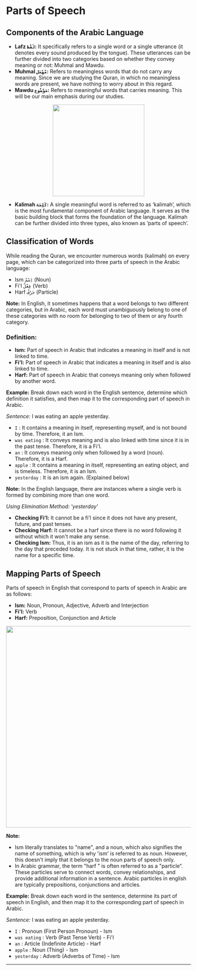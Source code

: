# Parts of Speech

## Components of the Arabic Language
- **Lafz `لَفْظ`:** It specifically refers to a single word or a single utterance (it denotes every sound produced by the tongue). These utterances can be further divided into two categories based on whether they convey meaning or not: Muhmal and Mawdu.
- **Muhmal `مُهْمَل`:** Refers to meaningless words that do not carry any meaning. Since we are studying the Quran, in which no meaningless words are present, we have nothing to worry about in this regard.
- **Mawdu `مَوْضُوع`:** Refers to meaningful words that carries meaning. This will be our main emphasis during our studies.

<p align="center">
  <img src="https://github.com/mdfnam/QnA/assets/156814846/21c0099f-3c9b-49b6-b648-dcb5fe6b12df" width="250">
</p>

- **Kalimah `كَلِمَة`:** A single meaningful word is referred to as ‘kalimah’, which is the most fundamental component of Arabic language. It serves as the basic building block that forms the foundation of the language. Kalimah can be further divided into three types, also known as ‘parts of speech’.

## Classification of Words
While reading the Quran, we encounter numerous words (kalimah) on every page, which can be categorized into three parts of speech in the Arabic language:
- Ism `اِسْمٌ` (Noun)
- Fi'l `فِعْلٌ` (Verb)
- Harf `حَرْفٌ` (Particle)

**Note:** In English, it sometimes happens that a word belongs to two different categories, but in Arabic, each word must unambiguously belong to one of these categories with no room for belonging to two of them or any fourth category.

### Definition:
- **Ism:** Part of speech in Arabic that indicates a meaning in itself and is not linked to time.
- **Fi'l:** Part of speech in Arabic that indicates a meaning in itself and is also linked to time.
- **Harf:** Part of speech in Arabic that conveys meaning only when followed by another word.

**Example:** Break down each word in the English sentence, determine which definition it satisfies, and then map it to the corresponding part of speech in Arabic.

*Sentence:* I was eating an apple yesterday.
- `I` : It contains a meaning in itself, representing myself, and is not bound by time. Therefore, it an Ism.
- `was eating` : It conveys meaning and is also linked with time since it is in the past tense. Therefore, it is a Fi'l.
- `an` : It conveys meaning only when followed by a word (noun). Therefore, it is a Harf.
- `apple` : It contains a meaning in itself, representing an eating object, and is timeless. Therefore, it is an Ism.
- `yesterday` : It is an ism again. (Explained below)

**Note:** In the English language, there are instances where a single verb is formed by combining more than one word.

*Using Elimination Method: 'yesterday'* 
- **Checking Fi'l:** It cannot be a fi'l since it does not have any present, future, and past tenses.
- **Checking Harf:** It cannot be a harf since there is no word following it without which it won't make any sense.
- **Checking Ism:** Thus, it is an ism as it is the name of the day, referring to the day that preceded today. It is not stuck in that time, rather, it is the name for a specific time.

## Mapping Parts of Speech
Parts of speech in English that correspond to parts of speech in Arabic are as follows:
- **Ism:** Noun, Pronoun, Adjective, Adverb and Interjection
- **Fi'l:** Verb
- **Harf:** Preposition, Conjunction and Article

<p align="center">
  <img src="https://github.com/mdfnam/QnA/assets/156814846/ecba23c0-1838-4387-9d72-0b773f3e21e1" width="550">
</p>

**Note:**
- Ism literally translates to "name", and a noun, which also signifies the name of something, which is why 'ism' is referred to as noun. However, this doesn't imply that it belongs to the noun parts of speech only.
- In Arabic grammar, the term "harf " is often referred to as a "particle“. These particles serve to connect words, convey relationships, and provide additional information in a sentence. Arabic particles in english are typically prepositions, conjunctions and articles.

**Example:** Break down each word in the sentence, determine its part of speech in English, and then map it to the corresponding part of speech in Arabic.

*Sentence:* I was eating an apple yesterday.
- `I` : Pronoun (First Person Pronoun) - Ism
- `was eating` : Verb (Past Tense Verb) - Fi'l
- `an` : Article (Indefinite Article) - Harf
- `apple` : Noun (Thing) - Ism
- `yesterday` :  Adverb (Adverbs of Time) - Ism

---
